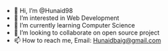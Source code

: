 - 👋 Hi, I’m @Hunaid98
- 👀 I’m interested in Web Development
- 🌱 I’m currently learning Computer Science
- 💞️ I’m looking to collaborate on open source project
- 📫 How to reach me, Email: Hunaidbaig@gmail.com

<!---
Hunaid98/Hunaid98 is a ✨ special ✨ repository because its `README.md` (this file) appears on your GitHub profile.
You can click the Preview link to take a look at your changes.
--->

